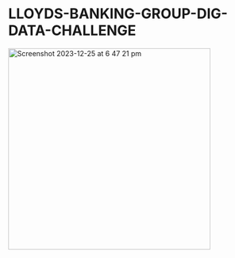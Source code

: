 # LLOYDS-BANKING-GROUP-DIG-DATA-CHALLENGE

<img width="407" alt="Screenshot 2023-12-25 at 6 47 21 pm" src="https://github.com/Nincy11/LLOYDS-BANKING-GROUP-DIG-DATA-CHALLENGE/assets/46756664/169f5f0e-7562-4195-85a5-91ffc6851b7a">

